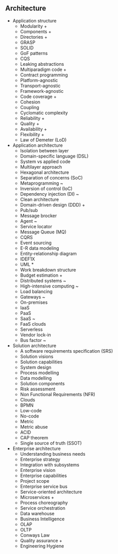 ## Architecture

- Application structure
  - Modularity +
  - Components +
  - Directories +
  - GRASP
  - SOLID
  - GoF patterns
  - CQS
  - Leaking abstractions
  - Multiparadigm code +
  - Contract programming
  - Platform-agnostic
  - Transport-agnostic
  - Framework-agnostic
  - Code coverage +
  - Cohesion
  - Coupling
  - Cyclomatic complexity
  - Reliability +
  - Quality +
  - Availability +
  - Flexibility + 
  - Law of Demeter (LoD)
- Application architecture
  - Isolation between layer
  - Domain-specific language (DSL)
  - System vs applied code
  - Multilayer approach
  - Hexagonal architecture
  - Separation of concerns (SoC)
  - Metaprogramming ~
  - Inversion of control (IoC)
  - Dependency injection (DI) ~
  - Clean architecture
  - Domain-driven design (DDD) +
  - Pub/sub
  - Message brocker
  - Agent ~
  - Service locator
  - Message Queue (MQ)
  - CQRS
  - Event sourcing
  - E-R data modeling
  - Entity-relationship diagram
  - IDEF1X
  - UML *
  - Work breakdown structure
  - Budget estimation +
  - Distributed systems ~
  - High-intensive computing ~
  - Load balancing
  - Gateways ~
  - On-premises
  - IaaS
  - PaaS
  - SaaS ~
  - FaaS clouds
  - Serverless
  - Vendor lock-in
  - Bus factor ~
- Solution architecture
  - A software requirements specification (SRS)
  - Solution visions
  - Solution capabilities
  - System design
  - Process modelling
  - Data modelling
  - Solution components
  - Risk assessment
  - Non Functional Requirements (NFR)
  - Clouds
  - BPMN
  - Low-code
  - No-code
  - Metric
  - Metric abuse
  - ACID
  - CAP theorem
  - Single source of truth (SSOT)
- Enterprise architecture
  - Understanding business needs
  - Enterprise strategy
  - Integration with subsystems
  - Enterprise vision
  - Enterprise capabilities
  - Project scope
  - Enterprise service bus
  - Service-oriented architecture
  - Microservices +
  - Process choreography
  - Service orchestration
  - Data warehouse
  - Business Intelligence
  - OLAP
  - OLTP
  - Conways Law
  - Quality assurance +
  - Engineering Hygiene
